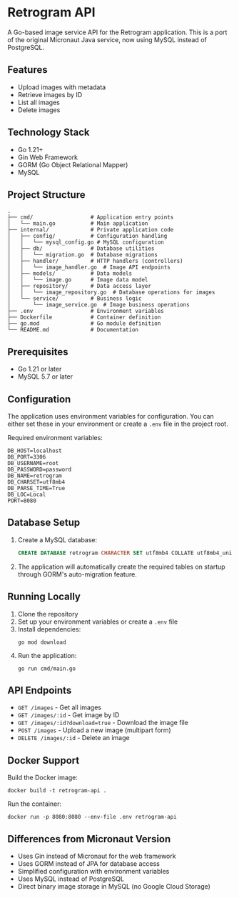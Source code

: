 # Retrogram API

A Go-based image service API for the Retrogram application. This is a port of the original Micronaut Java service, now using MySQL instead of PostgreSQL.

## Features

- Upload images with metadata
- Retrieve images by ID
- List all images
- Delete images

## Technology Stack

- Go 1.21+
- Gin Web Framework
- GORM (Go Object Relational Mapper)
- MySQL

## Project Structure

```
.
├── cmd/                  # Application entry points
│   └── main.go           # Main application
├── internal/             # Private application code
│   ├── config/           # Configuration handling
│   │   └── mysql_config.go # MySQL configuration
│   ├── db/               # Database utilities
│   │   └── migration.go  # Database migrations
│   ├── handler/          # HTTP handlers (controllers)
│   │   └── image_handler.go  # Image API endpoints
│   ├── models/           # Data models
│   │   └── image.go      # Image data model
│   ├── repository/       # Data access layer
│   │   └── image_repository.go  # Database operations for images
│   └── service/          # Business logic
│       └── image_service.go  # Image business operations
├── .env                  # Environment variables
├── Dockerfile            # Container definition
├── go.mod                # Go module definition
└── README.md             # Documentation
```

## Prerequisites

- Go 1.21 or later
- MySQL 5.7 or later

## Configuration

The application uses environment variables for configuration. You can either set these in your environment or create a `.env` file in the project root.

Required environment variables:

```
DB_HOST=localhost
DB_PORT=3306
DB_USERNAME=root
DB_PASSWORD=password
DB_NAME=retrogram
DB_CHARSET=utf8mb4
DB_PARSE_TIME=True
DB_LOC=Local
PORT=8080
```

## Database Setup

1. Create a MySQL database:
   ```sql
   CREATE DATABASE retrogram CHARACTER SET utf8mb4 COLLATE utf8mb4_unicode_ci;
   ```

2. The application will automatically create the required tables on startup through GORM's auto-migration feature.

## Running Locally

1. Clone the repository
2. Set up your environment variables or create a `.env` file
3. Install dependencies:
   ```
   go mod download
   ```
4. Run the application:
   ```
   go run cmd/main.go
   ```

## API Endpoints

- `GET /images` - Get all images
- `GET /images/:id` - Get image by ID
- `GET /images/:id?download=true` - Download the image file
- `POST /images` - Upload a new image (multipart form)
- `DELETE /images/:id` - Delete an image

## Docker Support

Build the Docker image:

```
docker build -t retrogram-api .
```

Run the container:

```
docker run -p 8080:8080 --env-file .env retrogram-api
```

## Differences from Micronaut Version

- Uses Gin instead of Micronaut for the web framework
- Uses GORM instead of JPA for database access
- Simplified configuration with environment variables
- Uses MySQL instead of PostgreSQL
- Direct binary image storage in MySQL (no Google Cloud Storage)